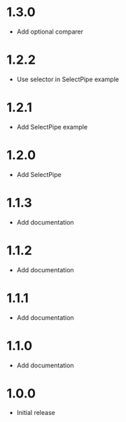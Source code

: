 # 1.3.0

  * Add optional comparer

# 1.2.2

  * Use selector in SelectPipe example

# 1.2.1

  * Add SelectPipe example

# 1.2.0

  * Add SelectPipe

# 1.1.3

  * Add documentation
  
# 1.1.2

  * Add documentation

# 1.1.1

  * Add documentation

# 1.1.0

  * Add documentation


# 1.0.0

  * Initial release
